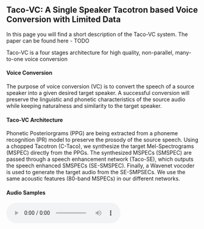 ## Taco-VC: A Single Speaker Tacotron based Voice Conversion with Limited Data ##

In this page you will find a short description of the Taco-VC system.
The paper can be found here - TODO

Taco-VC is a four stages architecture for high quality, non-parallel, many-to-one voice conversion

#### Voice Conversion
The purpose of voice conversion (VC) is to convert the speech of a source speaker into a given desired target speaker.
A successful conversion will preserve the linguistic and phonetic characteristics of the source audio while keeping naturalness and similarity to the target speaker.

#### Taco-VC Architecture
Phonetic Posteriorgrams (PPG) are being extracted from a phoneme recognition (PR) model to preserve the prosody of the source speech. Using a chopped Tacotron (C-Taco), we synthesize the target Mel-Spectrograms (MSPEC) directly from the PPGs. 
The synthesized MSPECs (SMSPEC) are passed through a speech enhancement network (Taco-SE), which outputs the speech enhanced SMSPECs (SE-SMSPEC). 
Finally, a Wavenet vocoder is used to generate the target audio from the SE-SMPSECs. 
We use the same acoustic features (80-band MSPECs) in our different networks. 

#### Audio Samples
<audio controls="controls">
<source type="audio/wav" src="samples/lj/target.wav"></source>
</audio>
